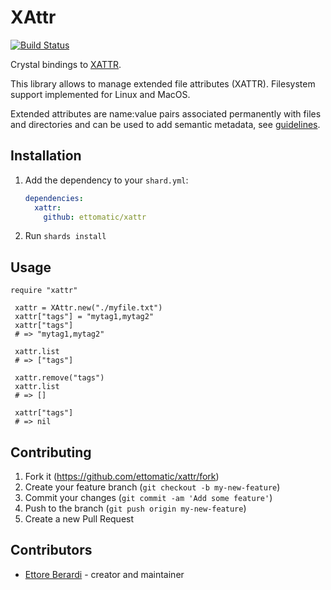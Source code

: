 # XAttr

[![Build Status](https://travis-ci.org/ettomatic/xattr.svg?branch=master)](https://travis-ci.org/ettomatic/xattr)

Crystal bindings to [XATTR](https://man7.org/linux/man-pages/man7/xattr.7.html).

This library allows to manage extended file attributes (XATTR). Filesystem support implemented for Linux and MacOS.

Extended attributes are name:value pairs associated permanently with files and directories and can be used to add semantic metadata, see [guidelines](https://www.freedesktop.org/wiki/CommonExtendedAttributes/).

## Installation

1. Add the dependency to your `shard.yml`:

   ```yaml
   dependencies:
     xattr:
       github: ettomatic/xattr
   ```

2. Run `shards install`

## Usage

```crystal
require "xattr"

 xattr = XAttr.new("./myfile.txt")
 xattr["tags"] = "mytag1,mytag2"
 xattr["tags"]
 # => "mytag1,mytag2"

 xattr.list
 # => ["tags"]

 xattr.remove("tags")
 xattr.list
 # => []

 xattr["tags"]
 # => nil
```

## Contributing

1. Fork it (<https://github.com/ettomatic/xattr/fork>)
2. Create your feature branch (`git checkout -b my-new-feature`)
3. Commit your changes (`git commit -am 'Add some feature'`)
4. Push to the branch (`git push origin my-new-feature`)
5. Create a new Pull Request

## Contributors

- [Ettore Berardi](https://github.com/ettomatic) - creator and maintainer
